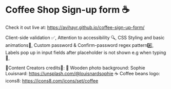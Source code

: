 # Coffee Shop Sign-up form ☕
Check it out live at: https://avihayr.github.io/coffee-sign-up-form/

Client-side validation ✅,
Attention to accessibility 🔍,
CSS Styling and basic animations🎨,
Custom password & Confirm-password regex pattern#️⃣,
Labels pop up in input fields after placeholder is not shown e.g when typing 📝,

🌟Content Creators credits🌟: 
🌲 Wooden photo background: Sophie Louisnard: https://unsplash.com/@louisnardsophie
☕ Coffee beans logo: icons8: https://icons8.com/icons/set/coffee
